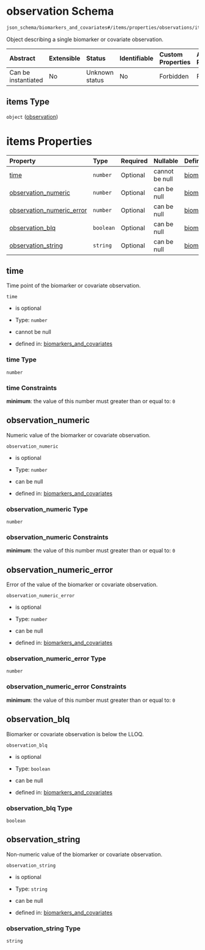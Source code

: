 # observation Schema

```txt
json_schema/biomarkers_and_covariates#/items/properties/observations/items
```

Object describing a single biomarker or covariate observation.

| Abstract            | Extensible | Status         | Identifiable | Custom Properties | Additional Properties | Access Restrictions | Defined In                                                                                                       |
| :------------------ | :--------- | :------------- | :----------- | :---------------- | :-------------------- | :------------------ | :--------------------------------------------------------------------------------------------------------------- |
| Can be instantiated | No         | Unknown status | No           | Forbidden         | Forbidden             | none                | [biomarkers\_and\_covariates.schema.json\*](../out/biomarkers_and_covariates.schema.json "open original schema") |

## items Type

`object` ([observation](biomarkers_and_covariates-biomarker_and_covariates_observations-properties-observations-observation.md))

# items Properties

| Property                                                  | Type      | Required | Nullable       | Defined by                                                                                                                                                                                                                                                                                   |
| :-------------------------------------------------------- | :-------- | :------- | :------------- | :------------------------------------------------------------------------------------------------------------------------------------------------------------------------------------------------------------------------------------------------------------------------------------------- |
| [time](#time)                                             | `number`  | Optional | cannot be null | [biomarkers\_and\_covariates](biomarkers_and_covariates-biomarker_and_covariates_observations-properties-observations-observation-properties-time.md "json_schema/biomarkers_and_covariates#/items/properties/observations/items/properties/time")                                           |
| [observation\_numeric](#observation_numeric)              | `number`  | Optional | can be null    | [biomarkers\_and\_covariates](biomarkers_and_covariates-biomarker_and_covariates_observations-properties-observations-observation-properties-observation_numeric.md "json_schema/biomarkers_and_covariates#/items/properties/observations/items/properties/observation_numeric")             |
| [observation\_numeric\_error](#observation_numeric_error) | `number`  | Optional | can be null    | [biomarkers\_and\_covariates](biomarkers_and_covariates-biomarker_and_covariates_observations-properties-observations-observation-properties-observation_numeric_error.md "json_schema/biomarkers_and_covariates#/items/properties/observations/items/properties/observation_numeric_error") |
| [observation\_blq](#observation_blq)                      | `boolean` | Optional | can be null    | [biomarkers\_and\_covariates](biomarkers_and_covariates-biomarker_and_covariates_observations-properties-observations-observation-properties-observation_blq.md "json_schema/biomarkers_and_covariates#/items/properties/observations/items/properties/observation_blq")                     |
| [observation\_string](#observation_string)                | `string`  | Optional | can be null    | [biomarkers\_and\_covariates](biomarkers_and_covariates-biomarker_and_covariates_observations-properties-observations-observation-properties-observation_string.md "json_schema/biomarkers_and_covariates#/items/properties/observations/items/properties/observation_string")               |

## time

Time point of the biomarker or covariate observation.

`time`

*   is optional

*   Type: `number`

*   cannot be null

*   defined in: [biomarkers\_and\_covariates](biomarkers_and_covariates-biomarker_and_covariates_observations-properties-observations-observation-properties-time.md "json_schema/biomarkers_and_covariates#/items/properties/observations/items/properties/time")

### time Type

`number`

### time Constraints

**minimum**: the value of this number must greater than or equal to: `0`

## observation\_numeric

Numeric value of the biomarker or covariate observation.

`observation_numeric`

*   is optional

*   Type: `number`

*   can be null

*   defined in: [biomarkers\_and\_covariates](biomarkers_and_covariates-biomarker_and_covariates_observations-properties-observations-observation-properties-observation_numeric.md "json_schema/biomarkers_and_covariates#/items/properties/observations/items/properties/observation_numeric")

### observation\_numeric Type

`number`

### observation\_numeric Constraints

**minimum**: the value of this number must greater than or equal to: `0`

## observation\_numeric\_error

Error of the value of the biomarker or covariate observation.

`observation_numeric_error`

*   is optional

*   Type: `number`

*   can be null

*   defined in: [biomarkers\_and\_covariates](biomarkers_and_covariates-biomarker_and_covariates_observations-properties-observations-observation-properties-observation_numeric_error.md "json_schema/biomarkers_and_covariates#/items/properties/observations/items/properties/observation_numeric_error")

### observation\_numeric\_error Type

`number`

### observation\_numeric\_error Constraints

**minimum**: the value of this number must greater than or equal to: `0`

## observation\_blq

Biomarker or covariate observation is below the LLOQ.

`observation_blq`

*   is optional

*   Type: `boolean`

*   can be null

*   defined in: [biomarkers\_and\_covariates](biomarkers_and_covariates-biomarker_and_covariates_observations-properties-observations-observation-properties-observation_blq.md "json_schema/biomarkers_and_covariates#/items/properties/observations/items/properties/observation_blq")

### observation\_blq Type

`boolean`

## observation\_string

Non-numeric value of the biomarker or covariate observation.

`observation_string`

*   is optional

*   Type: `string`

*   can be null

*   defined in: [biomarkers\_and\_covariates](biomarkers_and_covariates-biomarker_and_covariates_observations-properties-observations-observation-properties-observation_string.md "json_schema/biomarkers_and_covariates#/items/properties/observations/items/properties/observation_string")

### observation\_string Type

`string`
